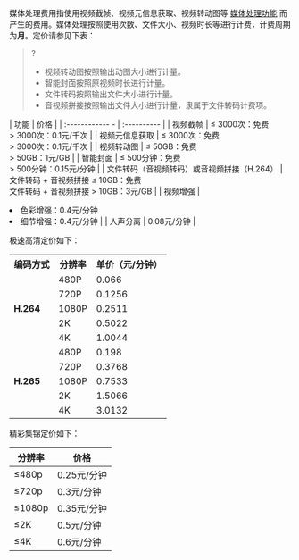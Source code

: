 媒体处理费用指使用视频截帧、视频元信息获取、视频转动图等 [媒体处理功能](https://cloud.tencent.com/document/product/460/47503) 而产生的费用。媒体处理按照使用次数、文件大小、视频时长等进行计费，计费周期为**月**。定价请参见下表：

>?
> - 视频转动图按照输出动图大小进行计量。
> - 智能封面按照原视频时长进行计量。
> - 文件转码按照输出文件大小进行计量。
> - 音视频拼接按照输出文件大小进行计量，隶属于文件转码计费项。
> 

| 功能                   | 价格        |
| :------------     - | :---------- |
| 视频截帧            |    ≤ 3000次：免费<br>> 3000次：0.1元/千次  |
| 视频元信息获取   |    ≤ 3000次：免费<br>> 3000次：0.1元/千次  |
| 视频转动图         |     ≤ 50GB：免费<br>> 50GB：1元/GB      |
| 智能封面            |      ≤ 500分钟：免费<br>> 500分钟：0.15元/分钟  |
| 文件转码（音视频转码）或音视频拼接（H.264）             |   文件转码 + 音视频拼接 ≤ 10GB：免费<br>文件转码 + 音视频拼接 > 10GB：3元/GB    |
| 视频增强             |  <li> 色彩增强：0.4元/分钟<li> 细节增强：0.4元/分钟    |
| 人声分离             |    0.08元/分钟                                |



极速高清定价如下：
<table>
<tr><th>编码方式</th><th>分辨率</th><th>单价（元/分钟）</th></tr>
<tr><td rowspan=6><b>H.264</td></tr>
<tr><td>480P</td><td>0.066</td></tr>
<tr><td>720P</td><td>0.1256</td></tr>
<tr><td>1080P</td><td>0.2511</td></tr>
<tr><td>2K</td><td>0.5022  </td></tr>
<tr><td>4K</td><td>1.0044</td></tr>
<tr><td rowspan=6><b>H.265</td></tr>
<tr><td>480P</td><td>0.198  </td></tr>
<tr><td>720P</td><td>0.3768</td></tr>
<tr><td>1080P</td><td>0.7533</td></tr>
<tr><td>2K</td><td>1.5066</td></tr>
<tr><td>4K</td><td>3.0132</td></tr>
</table>

精彩集锦定价如下：

| 分辨率 | 价格        |
| ------ | ----------- |
| ≤480p  | 0.25元/分钟 |
| ≤720p  | 0.3元/分钟  |
| ≤1080p | 0.35元/分钟 |
| ≤2K    | 0.5元/分钟  |
| ≤4K    | 0.6元/分钟  |


